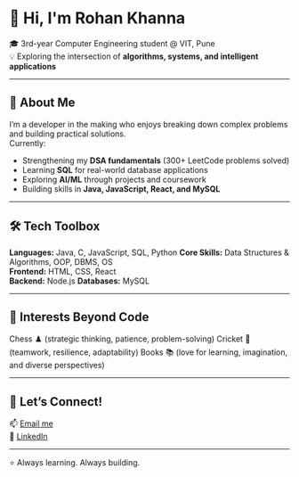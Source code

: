 # 👋 Hi, I'm Rohan Khanna  

🎓 3rd-year Computer Engineering student @ VIT, Pune  
💡 Exploring the intersection of **algorithms, systems, and intelligent applications**  

---

## 🚀 About Me  
I’m a developer in the making who enjoys breaking down complex problems and building practical solutions.  
Currently:  
- Strengthening my **DSA fundamentals** (300+ LeetCode problems solved)  
- Learning **SQL** for real-world database applications  
- Exploring **AI/ML** through projects and coursework  
- Building skills in **Java, JavaScript, React, and MySQL**  

---

## 🛠️ Tech Toolbox  

**Languages:** Java, C, JavaScript, SQL, Python 
**Core Skills:** Data Structures & Algorithms, OOP, DBMS, OS  
**Frontend:** HTML, CSS, React  
**Backend:** Node.js
**Databases:** MySQL   

---

## 📌 Interests Beyond Code  
Chess ♟️ (strategic thinking, patience, problem-solving)
Cricket 🏏 (teamwork, resilience, adaptability)
Books 📚 (love for learning, imagination, and diverse perspectives)

---

## 🤝 Let’s Connect!  
📫 [Email me](mailto:khanna.rohan231@vit.edu)  
💼 [LinkedIn](https://www.linkedin.com/in/rohan-khanna1512/) 

---
⭐ Always learning. Always building.  

<!---
rohan-khanna-15/rohan-khanna-15 is a ✨ special ✨ repository because its `README.md` (this file) appears on your GitHub profile.
You can click the Preview link to take a look at your changes.
--->
